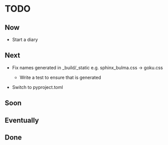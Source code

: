 # TODO

## Now

- Start a diary

## Next

- Fix names generated in _build/_static e.g. sphinx_bulma.css -> goku.css

    - Write a test to ensure that is generated
    
- Switch to pyproject.toml

## Soon

## Eventually

## Done